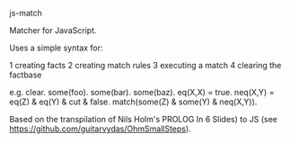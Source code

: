 js-match

Matcher for JavaScript.

Uses a simple syntax for:

1 creating facts
2 creating match rules
3 executing a match
4 clearing the factbase

e.g.
clear.
some(foo).
some(bar).
some(baz).
eq(X,X) = true.
neq(X,Y) = eq(Z) & eq(Y) & cut & false.
match(some(Z) & some(Y) & neq(X,Y)).


Based on the transpilation of Nils Holm's PROLOG In 6 Slides) to JS (see https://github.com/guitarvydas/OhmSmallSteps).

